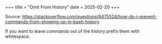+++
title = "Omit From History"
date = 2025-02-20
+++

Source: <https://stackoverflow.com/questions/6475524/how-do-i-prevent-commands-from-showing-up-in-bash-history>

If you want to leave commands out of the history prefix them with whitespace.
